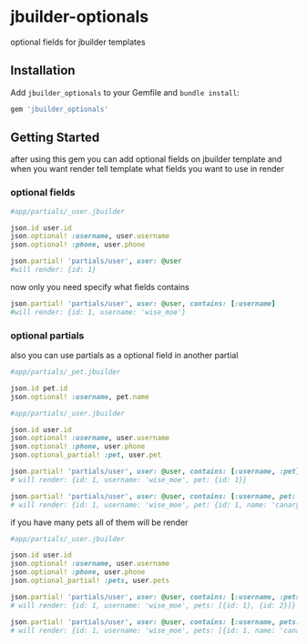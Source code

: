 # jbuilder-optionals
optional fields for jbuilder templates


## Installation
Add `jbuilder_optionals` to your Gemfile and `bundle install`:

``` ruby
gem 'jbuilder_optionals'
```
## Getting Started
after using this gem you can add optional fields on jbuilder template and when you want render tell template what fields you want to use in render 

### optional fields
``` ruby
#app/partials/_user.jbuilder

json.id user.id
json.optional! :username, user.username
json.optional! :phone, user.phone
```
``` ruby
json.partial! 'partials/user', user: @user
#will render: {id: 1}
```
now only you need specify what fields contains
``` ruby
json.partial! 'partials/user', user: @user, contains: [:username]
#will render: {id: 1, username: 'wise_moe'}
```

### optional partials
also you can use partials as a optional field in another partial


``` ruby
#app/partials/_pet.jbuilder

json.id pet.id
json.optional! :username, pet.name
```
``` ruby
#app/partials/_user.jbuilder

json.id user.id
json.optional! :username, user.username
json.optional! :phone, user.phone
json.optional_partial! :pet, user.pet
```
``` ruby
json.partial! 'partials/user', user: @user, contains: [:username, :pet]
# will render: {id: 1, username: 'wise_moe', pet: {id: 1}}
```
``` ruby
json.partial! 'partials/user', user: @user, contains: [:username, pet: [:name]]
# will render: {id: 1, username: 'wise_moe', pet: {id: 1, name: 'canary'}}
```

if you have many pets all of them will be render

``` ruby
#app/partials/_user.jbuilder

json.id user.id
json.optional! :username, user.username
json.optional! :phone, user.phone
json.optional_partial! :pets, user.pets
```
``` ruby
json.partial! 'partials/user', user: @user, contains: [:username, :pets]
# will render: {id: 1, username: 'wise_moe', pets: [{id: 1}, {id: 2}]}
```
``` ruby
json.partial! 'partials/user', user: @user, contains: [:username, pets: [:name]]
# will render: {id: 1, username: 'wise_moe', pets: [{id: 1, name: 'canary'}, {id: 2, name: 'giraffe'}]}
```

